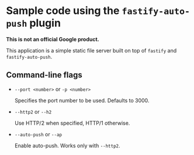 # Sample code using the `fastify-auto-push` plugin

**This is not an official Google product.**

This application is a simple static file server built on top of `fastify` and
`fastify-auto-push`.

## Command-line flags

* `--port <number>` or `-p <number>`

  Specifies the port number to be used. Defaults to 3000.

* `--http2` or `--h2`

  Use HTTP/2 when specified, HTTP/1 otherwise.

* `--auto-push` or `--ap`

  Enable auto-push. Works only with `--http2`.
